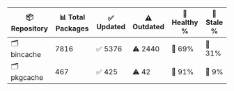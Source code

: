 | 📦 Repository | 📊 Total Packages | ✅ Updated | ⚠️ Outdated | 💚 Healthy % | 🔴 Stale % |
|---------------|-------------------|------------|-------------|-------------|------------|
| 🗂️ bincache | 7816 | ✅ 5376 | ⚠️ 2440 | 💚 69% | 🔴 31% |
| 🗂️ pkgcache | 467 | ✅ 425 | ⚠️ 42 | 💚 91% | 🔴 9% |
